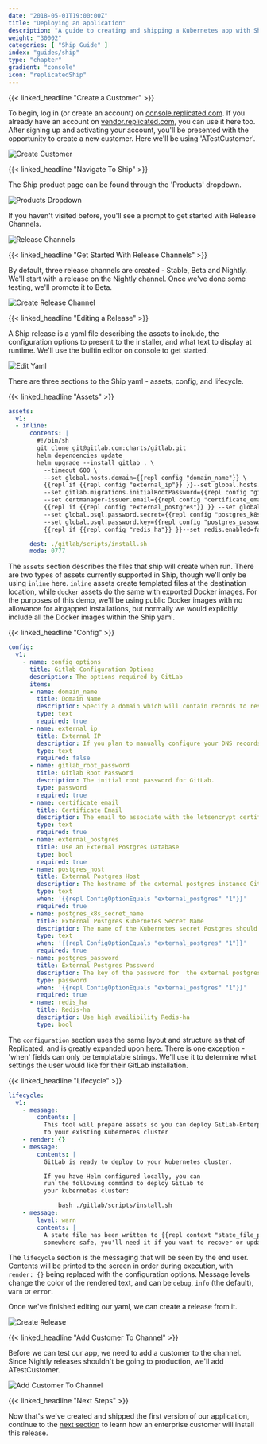 ```yaml
---
date: "2018-05-01T19:00:00Z"
title: "Deploying an application"
description: "A guide to creating and shipping a Kubernetes app with Ship"
weight: "30002"
categories: [ "Ship Guide" ]
index: "guides/ship"
type: "chapter"
gradient: "console"
icon: "replicatedShip"
---
```


{{< linked_headline "Create a Customer" >}}

To begin, log in (or create an account) on [console.replicated.com](https://console.replicated.com). If you already have an account on [vendor.replicated.com](https://vendor.replicated.com), you can use it here too. After signing up and activating your account, you'll be presented with the opportunity to create a new customer. Here we'll be using 'ATestCustomer'.

![Create Customer](/images/guides/ship/created-customer.png)

{{< linked_headline "Navigate To Ship" >}}

The Ship product page can be found through the 'Products' dropdown.

![Products Dropdown](/images/guides/ship/products-dropdown.png)

If you haven't visited before, you'll see a prompt to get started with Release Channels.

![Release Channels](/images/guides/ship/release-channels.png)

{{< linked_headline "Get Started With Release Channels" >}}

By default, three release channels are created - Stable, Beta and Nightly. We'll start with a release on the Nightly channel. Once we've done some testing, we'll promote it to Beta.

![Create Release Channel](/images/guides/ship/stable-beta-nightly.png)

{{< linked_headline "Editing a Release" >}}

A Ship release is a yaml file describing the assets to include, the configuration options to present to the installer, and what text to display at runtime. We'll use the builtin editor on console to get started.

![Edit Yaml](/images/guides/ship/edit-release.png)

There are three sections to the Ship yaml - assets, config, and lifecycle.

{{< linked_headline "Assets" >}}

```yaml
assets:
  v1:
  - inline:
      contents: |
        #!/bin/sh
        git clone git@gitlab.com:charts/gitlab.git
        helm dependencies update
        helm upgrade --install gitlab . \
          --timeout 600 \
          --set global.hosts.domain={{repl config "domain_name"}} \
          {{repl if {{repl config "external_ip"}} }}--set global.hosts.externalIP={{repl config "external_ip"}}{{end}} \
          --set gitlab.migrations.initialRootPassword={{repl config "gitlab_root_password"}} \
          --set certmanager-issuer.email={{repl config "certificate_email"}} \
          {{repl if {{repl config "external_postgres"}} }} --set global.psql.host={{repl config "postgres_host"}} \
          --set global.psql.password.secret={{repl config "postgres_k8s_secret_name"}} \
          --set global.psql.password.key={{repl config "postgres_password"}} {{repl end}} \
          {{repl if {{repl config "redis_ha"}} }}--set redis.enabled=false --set redis-ha.enabled=true{{repl end}}

      dest: ./gitlab/scripts/install.sh
      mode: 0777
```

  The `assets` section describes the files that ship will create when run. There are two types of assets currently supported in Ship, though we'll only be using `inline` here. `inline` assets create templated files at the destination location, while `docker` assets do the same with exported Docker images. For the purposes of this demo, we'll be using public Docker images with no allowance for airgapped installations, but normally we would explicitly include all the Docker images within the Ship yaml.

{{< linked_headline "Config" >}}

```yaml
config:
  v1:
    - name: config_options
      title: Gitlab Configuration Options
      description: The options required by GitLab
      items:
      - name: domain_name
        title: Domain Name
        description: Specify a domain which will contain records to resolve gitlab, registry, and minio to the appropriate IP for your chart
        type: text
        required: true
      - name: external_ip
        title: External IP
        description: If you plan to manually configure your DNS records they should all point to a static IP. For example if you choose example.local and you have a static IP of 10.10.10.10, then gitlab.example.local, registry.example.local and minio.example.local should all resolve to 10.10.10.10.
        type: text
        required: false
      - name: gitlab_root_password
        title: Gitlab Root Password
        description: The initial root password for GitLab.
        type: password
        required: true
      - name: certificate_email
        title: Certificate Email
        description: The email to associate with the letsencrypt certificates generated by cert-manager.
        type: text
        required: true
      - name: external_postgres
        title: Use an External Postgres Database
        type: bool
        required: true
      - name: postgres_host
        title: External Postgres Host
        description: The hostname of the external postgres instance GitLab should use
        type: text
        when: '{{repl ConfigOptionEquals "external_postgres" "1"}}'
        required: true
      - name: postgres_k8s_secret_name
        title: External Postgres Kubernetes Secret Name
        description: The name of the Kubernetes secret Postgres should use
        type: text
        when: '{{repl ConfigOptionEquals "external_postgres" "1"}}'
        required: true
      - name: postgres_password
        title: External Postgres Password
        description: The key of the password for  the external postgres instance GitLab should use
        type: password
        when: '{{repl ConfigOptionEquals "external_postgres" "1"}}'
        required: true
      - name: redis_ha
        title: Redis-ha
        description: Use high availibility Redis-ha
        type: bool
```

  The `configuration` section uses the same layout and structure as that of Replicated, and is greatly expanded upon [here](https://help.replicated.com/docs/config-screen/config-yaml/). There is one exception - 'when' fields can only be templatable strings. We'll use it to determine what settings the user would like for their GitLab installation.

{{< linked_headline "Lifecycle" >}}

```yaml
lifecycle:
  v1:
    - message:
        contents: |
          This tool will prepare assets so you can deploy GitLab-Enterpise
          to your existing Kubernetes cluster
    - render: {}
    - message:
        contents: |
          GitLab is ready to deploy to your kubernetes cluster.

          If you have Helm configured locally, you can
          run the following command to deploy GitLab to
          your kubernetes cluster:

              bash ./gitlab/scripts/install.sh
    - message:
        level: warn
        contents: |
          A state file has been written to {{repl context "state_file_path" }} -- please store it
          somewhere safe, you'll need it if you want to recover or update this installation of GitLab.
```

  The `lifecycle` section is the messaging that will be seen by the end user. Contents will be printed to the screen in order during execution, with `render: {}` being replaced with the configuration options. Message levels change the color of the rendered text, and can be `debug`, `info` (the default), `warn` or `error`.

Once we've finished editing our yaml, we can create a release from it.

![Create Release](/images/guides/ship/create-release.png)

{{< linked_headline "Add Customer To Channel" >}}

Before we can test our app, we need to add a customer to the channel. Since Nightly releases shouldn't be going to production, we'll add ATestCustomer.

![Add Customer To Channel](/images/guides/ship/channel-details-withcust.png)

{{< linked_headline "Next Steps" >}}

Now that's we've created and shipped the first version of our application, continue to the [next section](../installing) to learn how an enterprise customer will install this release.